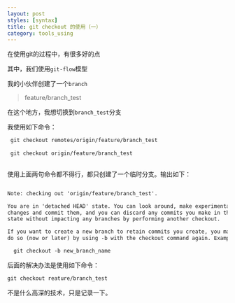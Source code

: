 ```yaml
---
layout: post
styles: [syntax]
title: git checkout 的使用（一）
category: tools_using
---
```


在使用git的过程中，有很多好的点

其中，我们使用`git-flow`模型

我的小伙伴创建了一个`branch`
  > feature/branch_test
  
在这个地方，我想切换到`branch_test`分支

我使用如下命令：

```html
 git checkout remotes/origin/feature/branch_test
 
 git checkout origin/feature/branch_test
 
```

使用上面两句命令都不得行，都只创建了一个临时分支。输出如下：


```html

Note: checking out 'origin/feature/branch_test'.

You are in 'detached HEAD' state. You can look around, make experimental
changes and commit them, and you can discard any commits you make in this
state without impacting any branches by performing another checkout.

If you want to create a new branch to retain commits you create, you may
do so (now or later) by using -b with the checkout command again. Example:

  git checkout -b new_branch_name

```

后面的解决办法是使用如下命令：


```html
git checkout reature/branch_test
```

不是什么高深的技术，只是记录一下。